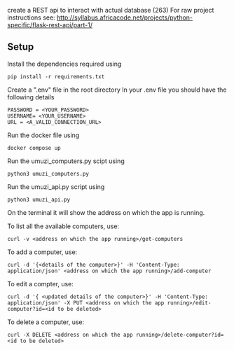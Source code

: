 create a REST api to interact with actual database (263)
For raw project instructions see: http://syllabus.africacode.net/projects/python-specific/flask-rest-api/part-1/

## Setup

Install the dependencies required using

```
pip install -r requirements.txt
```

Create a ".env" file in the root directory
In your .env file you should have the following details

```
PASSWORD = <YOUR_PASSWORD>
USERNAME= <YOUR_USERNAME>
URL = <A_VALID_CONNECTION_URL>
```

Run the docker file using

```
docker compose up
```

Run the umuzi_computers.py scipt using

```
python3 umuzi_computers.py
```

Run the umuzi_api.py script using

```
python3 umuzi_api.py
```

On the terminal it will show the address on which the app is running.

To list all the available computers, use:

```
curl -v <address on which the app running>/get-computers
```

To add a computer, use:

```
curl -d '{<details of the computer>}' -H 'Content-Type: application/json' <address on which the app running>/add-computer
```

To edit a compter, use:

```
curl -d '{ <updated details of the computer>}' -H 'Content-Type: application/json' -X PUT <address on which the app running>/edit-computer?id=<id to be deleted>
```

To delete a computer, use:

```
curl -X DELETE <address on which the app running>/delete-computer?id=<id to be deleted>
```
